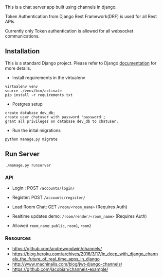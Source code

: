 This is a chat server app built using channels in django.

Token Authentication from Django Rest Framework(DRF) is used for all Rest APIs.

Currently only Token authentication is allowed for all websocket communications.


## Installation

This is a standard Django project. Please refer to Django [documentation](https://docs.djangoproject.com/en/1.9/intro/overview/#install-it) for more details.

* Install requirements in the virtualenv

```
virtualenv venv
source ./venv/bin/activate
pip install -r requirements.txt
```

* Postgres setup

```
create database dev_db;
create user chatuser with password 'password';
grant all privileges on database dev_db to chatuser;
```

* Run the inital migrations

```
python manage.py migrate
```


## Run Server

```./manage.py runserver```

### API
 - Login : POST `/accounts/login/`
 - Register: POST `/accounts/register/`
 - Load Room Chat: GET `/room/<room_name>` (Requires Auth)
 - Realtime updates demo: `/room/render/<room_name>` (Requires Auth)

 - Allowed `room_name`: `public`, `room1`, `room2`


### Resources

 - https://github.com/andrewgodwin/channels/
 - https://blog.heroku.com/archives/2016/3/17/in_deep_with_django_channels_the_future_of_real_time_apps_in_django
 - http://www.machinalis.com/blog/jwt-django-channels/
 - https://github.com/jacobian/channels-example/
